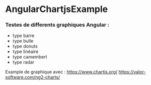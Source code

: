 # AngularChartjsExample

### Testes de differents graphiques Angular :
* type barre
* type bulle
* type donuts
* type linéaire
* type camembert
* type radar

Example de graphique avec :
https://www.chartjs.org/
https://valor-software.com/ng2-charts/

